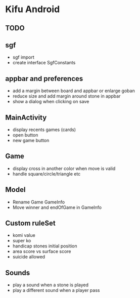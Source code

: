 # Kifu Android

## TODO

## sgf

- sgf import
- create interface SgfConstants

## appbar and preferences

- add a margin between board and appbar or enlarge goban
- reduce size and add margin around stone in appbar
- show a dialog when clicking on save

## MainActivity

- display recents games (cards)
- open button
- new game button

## Game

- display cross in another color when move is valid
- handle square/circle/triangle etc

## Model

- Rename Game GameInfo
- Move winner and endOfGame in GameInfo

## Custom ruleSet

- komi value
- super ko
- handicap stones initial position
- area score vs surface score
- suicide allowed

## Sounds

- play a sound when a stone is played
- play a different sound when a player pass
